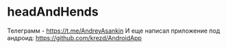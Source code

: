 # headAndHends
Телеграмм - https://t.me/AndreyAsankin
И еще написал приложение под андроид:
https://github.com/krezd/AndroidApp
